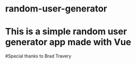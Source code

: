 # random-user-generator

# This is a simple random user generator app made with Vue

#Special thanks to Brad Travery
